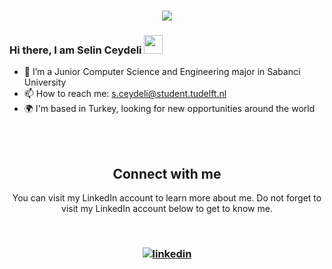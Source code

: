 <h1 align="center">
  <a href="https://git.io/typing-svg">
    <img src="https://readme-typing-svg.herokuapp.com/?lines=Hello!+👋;I+am+Selin+Ceydeli&center=true&size=25">
  </a>
</h1>

### Hi there, I am Selin Ceydeli <img src="https://user-images.githubusercontent.com/42378118/110234147-e3259600-7f4e-11eb-95be-0c4047144dea.gif" width="30">

- 🔭 I’m a Junior Computer Science and Engineering major in Sabanci University
- 📫 How to reach me: s.ceydeli@student.tudelft.nl
- 🌍 I'm based in Turkey, looking for new opportunities around the world

<br></br>

<h2 align="center">
Connect with me 
</h2>
<p align="center">
You can visit my LinkedIn account to learn more about me. Do not forget to visit my LinkedIn account below to get to know me. <br>
</p>  
<br>

<h3 align="center">
<a href="https://www.linkedin.com/in/selinceydeli/" target="_blank">
<img src=https://img.shields.io/badge/linkedin-%231E77B5.svg?&style=for-the-badge&logo=linkedin&logoColor=white alt=linkedin style="margin-bottom: 5px;" />
<h3>
</a> &nbsp;
</p>  
  
</div>  
